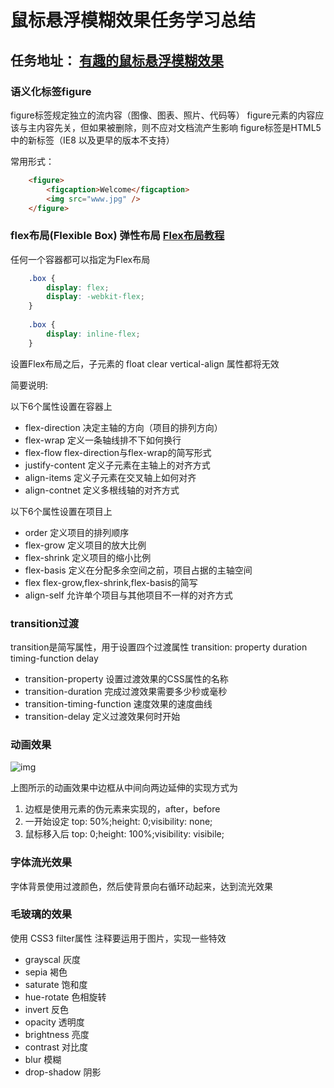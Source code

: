 # 鼠标悬浮模糊效果任务学习总结
## 任务地址：    [有趣的鼠标悬浮模糊效果](http://ife.baidu.com/course/detail/id/14)

### 语义化标签figure

figure标签规定独立的流内容（图像、图表、照片、代码等）
figure元素的内容应该与主内容先关，但如果被删除，则不应对文档流产生影响
figure标签是HTML5中的新标签（IE8 以及更早的版本不支持）

常用形式：
```html
	<figure>
		<figcaption>Welcome</figcaption>
		<img src="www.jpg" />
	</figure>
```

### flex布局(Flexible Box) 弹性布局 [Flex布局教程](http://www.ruanyifeng.com/blog/2015/07/flex-grammar.html)

任何一个容器都可以指定为Flex布局
```css
	.box {
		display: flex;
		display: -webkit-flex;
	}
	
	.box {
		display: inline-flex;
	}
```
设置Flex布局之后，子元素的 float clear vertical-align 属性都将无效

简要说明:

以下6个属性设置在容器上
- flex-direction 决定主轴的方向（项目的排列方向）
- flex-wrap	定义一条轴线排不下如何换行
- flex-flow  flex-direction与flex-wrap的简写形式
- justify-content 定义子元素在主轴上的对齐方式
- align-items 定义子元素在交叉轴上如何对齐	
- align-contnet 定义多根线轴的对齐方式

以下6个属性设置在项目上
- order		定义项目的排列顺序
- flex-grow		定义项目的放大比例
- flex-shrink	定义项目的缩小比例
- flex-basis	定义在分配多余空间之前，项目占据的主轴空间
- flex			flex-grow,flex-shrink,flex-basis的简写
- align-self	允许单个项目与其他项目不一样的对齐方式

### transition过渡
transition是简写属性，用于设置四个过渡属性
transition: property duration timing-function delay
- transition-property 设置过渡效果的CSS属性的名称
- transition-duration 完成过渡效果需要多少秒或毫秒
- transition-timing-function 速度效果的速度曲线
- transition-delay	定义过渡效果何时开始

### 动画效果
![img](https://ww3.sinaimg.cn/large/006tNbRwly1fcr5jmrmujg30cj06xqv5.gif)  

上图所示的动画效果中边框从中间向两边延伸的实现方式为
1. 边框是使用元素的伪元素来实现的，after，before
1. 一开始设定 top: 50%;height: 0;visibility: none;
1. 鼠标移入后 top: 0;height: 100%;visibility: visibile;

### 字体流光效果
字体背景使用过渡颜色，然后使背景向右循环动起来，达到流光效果

### 毛玻璃的效果
使用 CSS3 filter属性 注释要运用于图片，实现一些特效
- grayscal 灰度
- sepia 褐色
- saturate 饱和度
- hue-rotate 色相旋转
- invert 反色
- opacity 透明度
- brightness 亮度
- contrast 对比度
- blur 模糊
- drop-shadow 阴影

